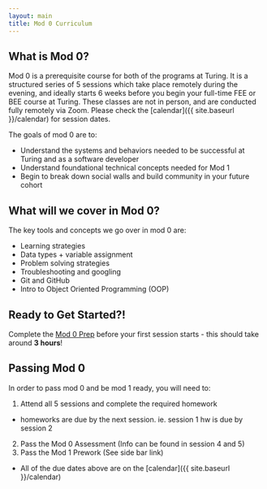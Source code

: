 ```yaml
---
layout: main
title: Mod 0 Curriculum
---
```


## What is Mod 0?

Mod 0 is a prerequisite course for both of the programs at Turing. It is a structured series of 5 sessions which take place remotely during the evening, and ideally starts 6 weeks before you begin your full-time FEE or BEE course at Turing. These classes are not in person, and are conducted fully remotely via Zoom. Please check the [calendar]({{ site.baseurl }}/calendar) for session dates.

The goals of mod 0 are to:
* Understand the systems and behaviors needed to be successful at Turing and as a software developer
* Understand foundational technical concepts needed for Mod 1
* Begin to break down social walls and build community in your future cohort

## What will we cover in Mod 0?

The key tools and concepts we go over in mod 0 are:
* Learning strategies
* Data types + variable assignment
* Problem solving strategies
* Troubleshooting and googling
* Git and GitHub
* Intro to Object Oriented Programming (OOP)

## Ready to Get Started?!

Complete the [Mod 0 Prep](https://mod0.turing.io/before-mod-0) before your first session starts - this should take around **3 hours**! 


## Passing Mod 0 
In order to pass mod 0 and be mod 1 ready, you will need to:
1. Attend all 5 sessions and complete the required homework
  * homeworks are due by the next session. ie. session 1 hw is due by session 2
2. Pass the Mod 0 Assessment (Info can be found in session 4 and 5)
3. Pass the Mod 1 Prework (See side bar link)
  * All of the due dates above are on the [calendar]({{ site.baseurl }}/calendar)